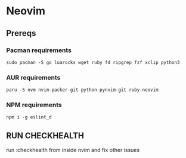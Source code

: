 # Neovim

## Prereqs

### Pacman requirements
```
sudo pacman -S go luarocks wget ruby fd ripgrep fzf xclip python3
```

### AUR requirements

```
paru -S nvm nvim-packer-git python-pynvim-git ruby-neovim
```

### NPM requirements
```
npm i -g eslint_d
```

## RUN CHECKHEALTH
run :checkhealth from inside nvim and fix other issues
